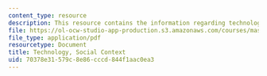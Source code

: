 ```yaml
---
content_type: resource
description: This resource contains the information regarding technology, Social Context.
file: https://ol-ocw-studio-app-production.s3.amazonaws.com/courses/mas-965-nextlab-i-designing-mobile-technologies-for-the-next-billion-users-fall-2008/70378e31579c8e86cccd844f1aac0ea3_MITMAS_965F08_lec07.pdf
file_type: application/pdf
resourcetype: Document
title: Technology, Social Context
uid: 70378e31-579c-8e86-cccd-844f1aac0ea3
---
```

